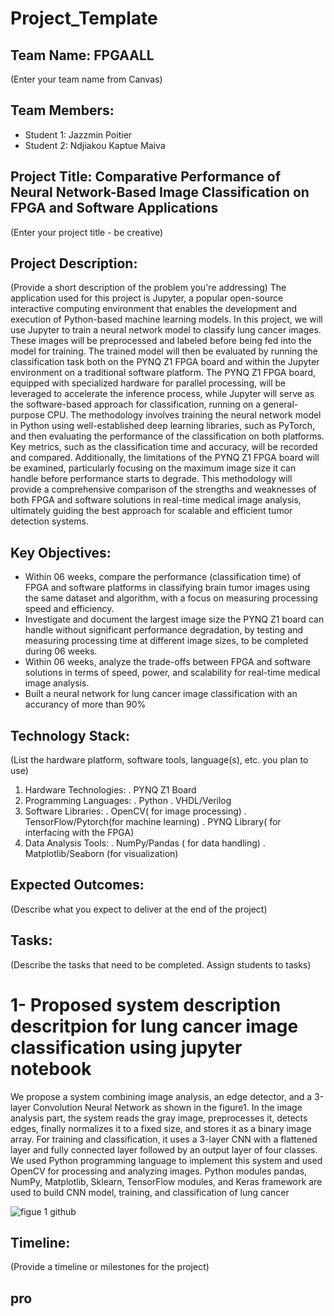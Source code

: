 # Project_Template

## Team Name: FPGAALL
(Enter your team name from Canvas)

## Team Members:
- Student 1: Jazzmin Poitier
- Student 2: Ndjiakou Kaptue Maiva

## Project Title: Comparative Performance of Neural Network-Based Image Classification on FPGA and Software Applications
(Enter your project title - be creative)

## Project Description:
(Provide a short description of the problem you're addressing)
The application used for this project is Jupyter, a popular open-source interactive computing environment that enables the development and execution of Python-based machine learning models. In this project, we will use Jupyter to train a neural network model to classify lung cancer images. These images will be preprocessed and labeled before being fed into the model for training. The trained model will then be evaluated by running the classification task both on the PYNQ Z1 FPGA board and within the Jupyter environment on a traditional software platform. The PYNQ Z1 FPGA board, equipped with specialized hardware for parallel processing, will be leveraged to accelerate the inference process, while Jupyter will serve as the software-based approach for classification, running on a general-purpose CPU. The methodology involves training the neural network model in Python using well-established deep learning libraries, such as PyTorch, and then evaluating the performance of the classification on both platforms. Key metrics, such as the classification time and accuracy, will be recorded and compared. Additionally, the limitations of the PYNQ Z1 FPGA board will be examined, particularly focusing on the maximum image size it can handle before performance starts to degrade. This methodology will provide a comprehensive comparison of the strengths and weaknesses of both FPGA and software
solutions in real-time medical image analysis, ultimately guiding the best approach for scalable and efficient tumor detection systems.

## Key Objectives:
-  Within 06 weeks, compare the performance (classification time) of FPGA and software platforms in classifying brain tumor images using the same dataset and algorithm, with a focus on measuring processing speed and efficiency.
- Investigate and document the largest image size the PYNQ Z1 board can handle without significant performance degradation, by testing and measuring processing time at different image sizes, to be completed during 06 weeks.
- Within 06 weeks, analyze the trade-offs between FPGA and software solutions in terms of speed, power, and scalability for real-time medical image analysis.
- Built a neural network for lung cancer image classification with an accurancy of more than 90%


## Technology Stack:
(List the hardware platform, software tools, language(s), etc. you plan to use)
1. Hardware Technologies:
   . PYNQ Z1 Board
2. Programming Languages:
   . Python
   . VHDL/Verilog
3. Software Libraries:
   . OpenCV( for image processing)
   . TensorFlow/Pytorch(for machine learning)
   . PYNQ Library( for interfacing with the FPGA)
4. Data Analysis Tools:
   . NumPy/Pandas ( for data handling)
   . Matplotlib/Seaborn (for visualization)
## Expected Outcomes:
(Describe what you expect to deliver at the end of the project)

## Tasks:
(Describe the tasks that need to be completed. Assign students to tasks)
# 1- Proposed system description descritpion for lung cancer image classification using jupyter notebook 
We propose a system combining image analysis, an edge detector, and a 3-layer Convolution Neural Network as shown in the figure1. In the image analysis part, the system reads 
the gray image, preprocesses it, detects edges, finally  normalizes it to a fixed size, and stores it as a binary image 
array. For training and classification, it uses a 3-layer CNN  with a flattened layer and fully connected layer followed by an output layer of four classes. We used Python programming language to implement this system and used OpenCV for processing and analyzing images. Python modules pandas, NumPy, Matplotlib, Sklearn, TensorFlow modules, and Keras framework are used to build CNN model, training, and classification of lung cancer

![figue 1 github](https://github.com/user-attachments/assets/8d59f756-5343-404e-a328-c7736db7452c)

## Timeline:
(Provide a timeline or milestones for the project)

## pro
